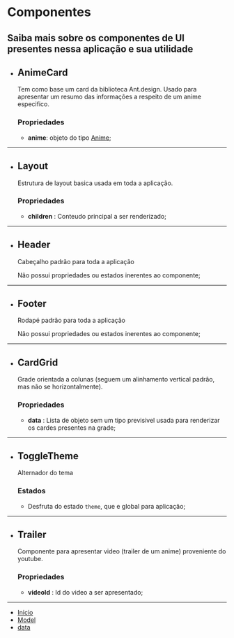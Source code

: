 # Componentes
Saiba mais sobre os componentes de UI presentes nessa aplicação e sua utilidade
---

* ## AnimeCard
    Tem como base um card da biblioteca Ant.design. Usado para apresentar um resumo das informações a respeito de um anime especifico.
    
    ### Propriedades
    * **anime**: objeto do tipo [Anime](./model.md#anime);

---

* ## Layout
    Estrutura de layout basica usada em toda a aplicação.

    ### Propriedades
    * **children** : Conteudo principal a ser renderizado;

---

* ## Header
    Cabeçalho padrão para toda a aplicação

    Não possui propriedades ou estados inerentes ao componente;

---

* ## Footer
    Rodapé padrão para toda a aplicação

    Não possui propriedades ou estados inerentes ao componente;

---

* ## CardGrid
    Grade orientada a colunas (seguem um alinhamento vertical padrâo, mas não se horizontalmente).

    ### Propriedades
    * **data** : Lista de objeto sem um tipo previsivel usada para renderizar os cardes presentes na grade;

---

* ## ToggleTheme
    Alternador do tema

    ### Estados
    * Desfruta do estado `theme`, que e global para aplicação;

---

* ## Trailer
    Componente para apresentar video (trailer de um anime) proveniente do youtube.

    ### Propriedades
    * **videoId** : Id do video a ser apresentado;

---

* [Inicio](../README.md)
* [Model](./model.md)
* [data](./data.md)
